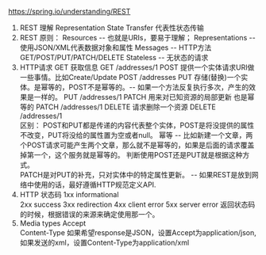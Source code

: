 https://spring.io/understanding/REST

1. REST 理解
Representation State Transfer  代表性状态传输
2. REST 原则： 
   Resources -- 也就是URIs，要易于理解；
   Representations -- 使用JSON/XML代表数据对象和属性
   Messages  -- HTTP方法   GET/POST/PUT/PATCH/DELETE
   Stateless  -- 无状态的请求
3. HTTP请求
   GET 获取信息   GET /addresses/1 
   POST  提供一个实体请求URI做一些事情。比如Create/Update    POST  /addresses
   PUT   存储(替换)一个实体。是幂等的，POST不是幂等的。-- 如果一个方法反复执行多次，产生的效果是一样的。  PUT /addresses/1
   PATCH 用来对已知资源的局部更新  也是幂等的  PATCH /addresses/1
   DELETE   请求删除一个资源    DELETE /addresses/1  
   区别： POST和PUT都是传递的内容代表整个实体，POST是将没提供的属性不改变，PUT将没给的属性置为空或者null。
              幂等 -- 比如新建一个文章，两个POST请求可能产生两个文章，那么就不是幂等的，如果是后面的请求覆盖掉第一个，这个服务就是幂等的。 判断使用POST还是PUT就是根据这种方式。              
               PATCH是对PUT的补充，只对实体中的特定属性更新。
     -- 如果REST是放到网络中使用的话，最好遵循HTTP规范定义API.
4. HTTP 状态码
             1xx   informational  
             2xx   success
             3xx   redirection 
             4xx   client error
             5xx    server error 
  返回状态码的时候，根据错误的来源来确定使用那一个。
5. Media types
 Accept    
 Content-Type
如果希望response是JSON，设置Accept为application/json,如果发送的xml，设置Content-Type为application/xml